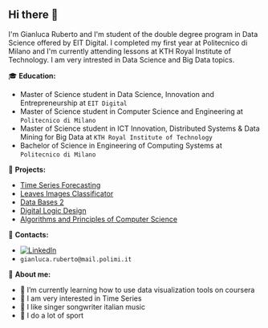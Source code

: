
<!--
### Hi there 👋

**GianlucaRub/GianlucaRub** is a ✨ _special_ ✨ repository because its `README.md` (this file) appears on your GitHub profile.

Here are some ideas to get you started:

- 🔭 I’m currently working on ...
- 🌱 I’m currently learning ...
- 👯 I’m looking to collaborate on ...
- 🤔 I’m looking for help with ...
- 💬 Ask me about ...
- 📫 How to reach me: ...
- 😄 Pronouns: ...
- ⚡ Fun fact: ...
-->

## Hi there 👋


I'm Gianluca Ruberto and I'm student of the double degree program in Data Science offered by EIT Digital. I completed my first year at Politecnico di Milano and I'm currently attending lessons at KTH Royal Institute of Technology. I am very intrested in Data Science and Big Data topics.

:mortar_board: **Education:**
- Master of Science student in Data Science, Innovation and Entrepreneurship at `EIT Digital`
- Master of Science student in Computer Science and Engineering at `Politecnico di Milano`
- Master of Science student in ICT Innovation, Distributed Systems & Data Mining for Big Data at `KTH Royal Institute of Technology`
- Bachelor of Science in Engineering of Computing Systems at `Politecnico di Milano`

:pushpin: **Projects:**
- [Time Series Forecasting](https://github.com/GianlucaRub/Time-Series-Forecasting)
- [Leaves Images Classificator](https://github.com/GianlucaRub/Leaves-Image-Classificator)
- [Data Bases 2](https://github.com/GianlucaRub/Data-Bases-2-Project)
- [Digital Logic Design](https://github.com/GianlucaRub/Digital-Logic-Design-Project)
- [Algorithms and Principles of Computer Science](https://github.com/GianlucaRub/API-Project-2020)


:loudspeaker: **Contacts:**
- [![LinkedIn](https://img.shields.io/badge/-LinkedIn-blue?style=flat&logo=Linkedin&logoColor=white)](https://www.linkedin.com/in/gianluca-ruberto/)
- `gianluca.ruberto@mail.polimi.it`


:boy: **About me:**

- 🌱 I’m currently learning how to use data visualization tools on coursera
- 🔭 I am very interested in Time Series
- :musical_note: I like singer songwriter italian music
- :running: I do a lot of sport
